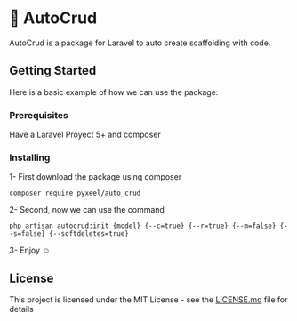 # :rocket: AutoCrud

AutoCrud is a package for Laravel to auto create scaffolding with code.

## Getting Started

Here is a basic example of how we can use the package:

### Prerequisites

Have a Laravel Proyect 5+ and composer

### Installing

1- First download the package using composer

```
composer require pyxeel/auto_crud
```

2- Second, now we can use the command

```
php artisan autocrud:init {model} {--c=true} {--r=true} {--m=false} {--s=false} {--softdeletes=true}
```

3- Enjoy :relaxed:

## License

This project is licensed under the MIT License - see the [LICENSE.md](LICENSE) file for details

